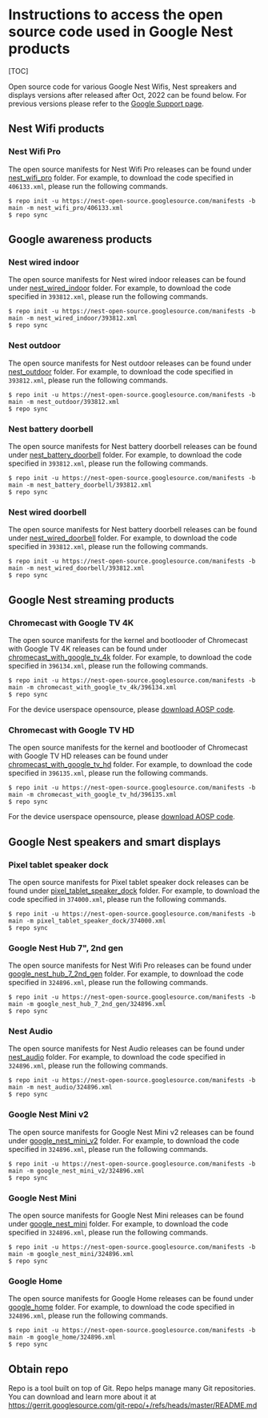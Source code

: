 # Instructions to access the open source code used in Google Nest products

[TOC]

Open source code for various Google Nest Wifis, Nest spreakers and displays
versions after released after Oct, 2022 can be found below. For previous
versions please refer to the
[Google Support page](https://support.google.com/product-documentation/topic/6355909).

## Nest Wifi products

### Nest Wifi Pro

The open source manifests for Nest Wifi Pro releases can be found under
[nest_wifi_pro](https://nest-open-source.googlesource.com/manifests/+/refs/heads/main/nest_wifi_pro)
folder. For example, to download the code specified in `406133.xml`, please run
the following commands.

```shell
$ repo init -u https://nest-open-source.googlesource.com/manifests -b main -m nest_wifi_pro/406133.xml
$ repo sync
```

## Google awareness products

### Nest wired indoor

The open source manifests for Nest wired indoor releases can be found under
[nest_wired_indoor](https://nest-open-source.googlesource.com/manifests/+/refs/heads/main/nest_wired_indoor)
folder. For example, to download the code specified in `393812.xml`, please run
the following commands.

```shell
$ repo init -u https://nest-open-source.googlesource.com/manifests -b main -m nest_wired_indoor/393812.xml
$ repo sync
```

### Nest outdoor

The open source manifests for Nest outdoor releases can be found under
[nest_outdoor](https://nest-open-source.googlesource.com/manifests/+/refs/heads/main/nest_outdoor)
folder. For example, to download the code specified in `393812.xml`, please run
the following commands.

```shell
$ repo init -u https://nest-open-source.googlesource.com/manifests -b main -m nest_outdoor/393812.xml
$ repo sync
```

### Nest battery doorbell

The open source manifests for Nest battery doorbell releases can be found under
[nest_battery_doorbell](https://nest-open-source.googlesource.com/manifests/+/refs/heads/main/nest_battery_doorbell)
folder. For example, to download the code specified in `393812.xml`, please run
the following commands.

```shell
$ repo init -u https://nest-open-source.googlesource.com/manifests -b main -m nest_battery_doorbell/393812.xml
$ repo sync
```

### Nest wired doorbell

The open source manifests for Nest battery doorbell releases can be found under
[nest_wired_doorbell](https://nest-open-source.googlesource.com/manifests/+/refs/heads/main/nest_wired_doorbell)
folder. For example, to download the code specified in `393812.xml`, please run
the following commands.

```shell
$ repo init -u https://nest-open-source.googlesource.com/manifests -b main -m nest_wired_doorbell/393812.xml
$ repo sync
```

## Google Nest streaming products

### Chromecast with Google TV 4K

The open source manifests for the kernel and bootlooder of Chromecast with
Google TV 4K releases can be found under
[chromecast_with_google_tv_4k](https://nest-open-source.googlesource.com/manifests/+/refs/heads/main/chromecast_with_google_tv_4k)
folder. For example, to download the code specified in `396134.xml`, please run
the following commands.

```shell
$ repo init -u https://nest-open-source.googlesource.com/manifests -b main -m chromecast_with_google_tv_4k/396134.xml
$ repo sync
```

For the device userspace opensource, please
[download AOSP code](https://source.android.com/docs/setup/download/downloading).

### Chromecast with Google TV HD

The open source manifests for the kernel and bootlooder of Chromecast with
Google TV HD releases can be found under
[chromecast_with_google_tv_hd](https://nest-open-source.googlesource.com/manifests/+/refs/heads/main/chromecast_with_google_tv_hd)
folder. For example, to download the code specified in `396135.xml`, please run
the following commands.

```shell
$ repo init -u https://nest-open-source.googlesource.com/manifests -b main -m chromecast_with_google_tv_hd/396135.xml
$ repo sync
```

For the device userspace opensource, please
[download AOSP code](https://source.android.com/docs/setup/download/downloading).

## Google Nest speakers and smart displays

### Pixel tablet speaker dock

The open source manifests for Pixel tablet speaker dock releases can be found
under
[pixel_tablet_speaker_dock](https://nest-open-source.googlesource.com/manifests/+/refs/heads/main/pixel_tablet_speaker_dock)
folder. For example, to download the code specified in `374000.xml`, please run
the following commands.

```shell
$ repo init -u https://nest-open-source.googlesource.com/manifests -b main -m pixel_tablet_speaker_dock/374000.xml
$ repo sync
```

### Google Nest Hub 7", 2nd gen

The open source manifests for Nest Wifi Pro releases can be found under
[google_nest_hub_7_2nd_gen](https://nest-open-source.googlesource.com/manifests/+/refs/heads/main/google_nest_hub_7_2nd_gen)
folder. For example, to download the code specified in `324896.xml`, please run
the following commands.

```shell
$ repo init -u https://nest-open-source.googlesource.com/manifests -b main -m google_nest_hub_7_2nd_gen/324896.xml
$ repo sync
```

### Nest Audio

The open source manifests for Nest Audio releases can be found under
[nest_audio](https://nest-open-source.googlesource.com/manifests/+/refs/heads/main/nest_audio)
folder. For example, to download the code specified in `324896.xml`, please run
the following commands.

```shell
$ repo init -u https://nest-open-source.googlesource.com/manifests -b main -m nest_audio/324896.xml
$ repo sync
```

### Google Nest Mini v2

The open source manifests for Google Nest Mini v2 releases can be found under
[google_nest_mini_v2](https://nest-open-source.googlesource.com/manifests/+/refs/heads/main/google_nest_mini_v2)
folder. For example, to download the code specified in `324896.xml`, please run
the following commands.

```shell
$ repo init -u https://nest-open-source.googlesource.com/manifests -b main -m google_nest_mini_v2/324896.xml
$ repo sync
```

### Google Nest Mini

The open source manifests for Google Nest Mini releases can be found under
[google_nest_mini](https://nest-open-source.googlesource.com/manifests/+/refs/heads/main/google_nest_mini)
folder. For example, to download the code specified in `324896.xml`, please run
the following commands.

```shell
$ repo init -u https://nest-open-source.googlesource.com/manifests -b main -m google_nest_mini/324896.xml
$ repo sync
```

### Google Home

The open source manifests for Google Home releases can be found under
[google_home](https://nest-open-source.googlesource.com/manifests/+/refs/heads/main/google_home)
folder. For example, to download the code specified in `324896.xml`, please run
the following commands.

```shell
$ repo init -u https://nest-open-source.googlesource.com/manifests -b main -m google_home/324896.xml
$ repo sync
```

## Obtain repo

Repo is a tool built on top of Git. Repo helps manage many Git repositories. You
can download and learn more about it at
https://gerrit.googlesource.com/git-repo/+/refs/heads/master/README.md
